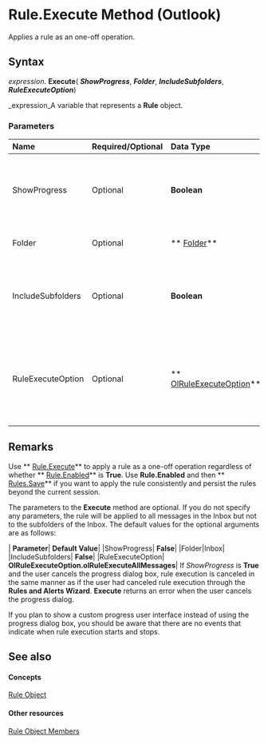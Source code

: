
# Rule.Execute Method (Outlook)

Applies a rule as an one-off operation.


## Syntax

 _expression_. **Execute**( **_ShowProgress_**,  **_Folder_**,  **_IncludeSubfolders_**,  **_RuleExecuteOption_**)

 _expression_A variable that represents a  **Rule** object.


### Parameters



|**Name**|**Required/Optional**|**Data Type**|**Description**|
|:-----|:-----|:-----|:-----|
|ShowProgress|Optional| **Boolean**| **True** to display the progress dialog box when the rule is executed, **False** to run the rule without displaying the dialog box.|
|Folder|Optional| ** [Folder](3cf6cda8-6d70-666e-2643-9d9c5b9cacfc.md)**|Represents the folder where the rule will be applied.|
|IncludeSubfolders|Optional| **Boolean**| **True** to apply the rule to subfolders of the folder indicated by theFolder parameter; **False** to apply the rule only to that folder but not its subfolders.|
|RuleExecuteOption|Optional| ** [OlRuleExecuteOption](d654efcb-d3ef-9579-896e-fcd7859136b2.md)**|Represents whether to apply the rule to read, unread, or all messages in the folder or folders specified by the Folder andIncludeSubfolders parameters.|

## Remarks

Use  ** [Rule.Execute](487abb6f-9003-04a4-f4e2-3f66b3ba5a52.md)** to apply a rule as a one-off operation regardless of whether ** [Rule.Enabled](9ba65f87-799f-7a22-04a1-c0abcb320559.md)** is **True**. Use  **Rule.Enabled** and then ** [Rules.Save](d838eca0-4ec5-ab43-a031-fd65ab7d9f3c.md)** if you want to apply the rule consistently and persist the rules beyond the current session.

The parameters to the  **Execute** method are optional. If you do not specify any parameters, the rule will be applied to all messages in the Inbox but not to the subfolders of the Inbox. The default values for the optional arguments are as follows:



| **Parameter**| **Default Value**|
|ShowProgress| **False**|
|Folder|Inbox|
|IncludeSubfolders| **False**|
|RuleExecuteOption| **OlRuleExecuteOption.olRuleExecuteAllMessages**|
If  _ShowProgress_ is **True** and the user cancels the progress dialog box, rule execution is canceled in the same manner as if the user had canceled rule execution through the **Rules and Alerts Wizard**.  **Execute** returns an error when the user cancels the progress dialog.

If you plan to show a custom progress user interface instead of using the progress dialog box, you should be aware that there are no events that indicate when rule execution starts and stops. 


## See also


#### Concepts


 [Rule Object](ea2ddbcc-fd65-a636-c6da-79950033f385.md)
#### Other resources


 [Rule Object Members](29a5f487-dbcc-7312-c8ba-a05199ce8513.md)
